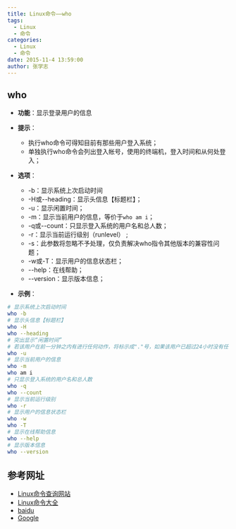 ```yaml
---
title: Linux命令——who
tags: 
  - Linux
  - 命令
categories:
  - Linux
  - 命令
date: 2015-11-4 13:59:00
author: 张学志
---
```






## who
* **功能**：显示登录用户的信息
<!-- more -->
* **提示**：
	* 执行who命令可得知目前有那些用户登入系统；
	* 单独执行who命令会列出登入帐号，使用的终端机，登入时间和从何处登入；
* **选项**： 
	* -b：显示系统上次启动时间
	* -H或--heading：显示头信息【标题栏】； 
	* -u：显示闲置时间； 
	* -m：显示当前用户的信息，等价于`who am i`； 
	* -q或--count：只显示登入系统的用户名和总人数；
	* -r：显示当前运行级别（runlevel） ;
	* -s：此参数将忽略不予处理，仅负责解决who指令其他版本的兼容性问题； 
	* -w或-T：显示用户的信息状态栏； 
	* --help：在线帮助； 
	* --version：显示版本信息；

* **示例**：
```bash
# 显示系统上次启动时间
who -b
# 显示头信息【标题栏】
who -H
who --heading
# 突出显示“闲置时间”
# 若该用户在前一分钟之内有进行任何动作，将标示成"."号，如果该用户已超过24小时没有任何动作，则标示出"old"字符串
who -u
# 显示当前用户的信息
who -m
who am i
# 只显示登入系统的用户名和总人数
who -q
who --count
# 显示当前运行级别
who -r
# 显示用户的信息状态栏
who -w
who -T
# 显示在线帮助信息
who --help
# 显示版本信息
who --version
```


## 参考网址
* [Linux命令查询网站](http://www.lx138.com/)
* [Linux命令大全](http://man.linuxde.net/)
* [baidu](http://baidu.com/)
* [Google](http://google.com.hk)

